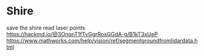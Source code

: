 # Shire
save the shire
read laser points
https://hackmd.io/@3OnqnT1fTvGgrRoxGGdA-g/B1kT3xUeP
https://www.mathworks.com/help/vision/ref/segmentgroundfromlidardata.html
